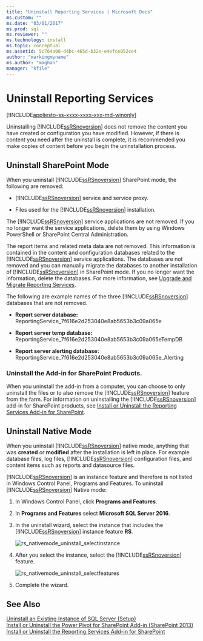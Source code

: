 ```yaml
---
title: "Uninstall Reporting Services | Microsoft Docs"
ms.custom: ""
ms.date: "03/01/2017"
ms.prod: sql
ms.reviewer: ""
ms.technology: install
ms.topic: conceptual
ms.assetid: 5c764a00-d4bc-465d-b32e-e4efce052ce4
author: "markingmyname"
ms.author: "maghan"
manager: "kfile"
---
```

# Uninstall Reporting Services
[!INCLUDE[appliesto-ss-xxxx-xxxx-xxx-md-winonly](../../includes/appliesto-ss-xxxx-xxxx-xxx-md-winonly.md)]

  Uninstalling [!INCLUDE[ssRSnoversion](../../includes/ssrsnoversion-md.md)] does not remove the content you have created or configuration you have modified. However, if there is content you need after the uninstall is complete, it is recommended you make copies of content before you begin the uninstallation process.  
  
## Uninstall SharePoint Mode  
 When you uninstall [!INCLUDE[ssRSnoversion](../../includes/ssrsnoversion-md.md)] SharePoint mode, the following are removed:  
  
-   [!INCLUDE[ssRSnoversion](../../includes/ssrsnoversion-md.md)] service and service proxy.  
  
-   Files used for the [!INCLUDE[ssRSnoversion](../../includes/ssrsnoversion-md.md)] installation.  
  
 The [!INCLUDE[ssRSnoversion](../../includes/ssrsnoversion-md.md)] service applications are not removed. If you no longer want the service applications, delete them by using Windows PowerShell or SharePoint Central Administration.  
  
 The report items and related meta data are not removed. This information is contained in the content and configuration databases related to the [!INCLUDE[ssRSnoversion](../../includes/ssrsnoversion-md.md)] service applications. The databases are not removed and you can manually migrate the databases to another installation of [!INCLUDE[ssRSnoversion](../../includes/ssrsnoversion-md.md)] in SharePoint mode. If you no longer want the information, delete the databases. For more information, see [Upgrade and Migrate Reporting Services](../../reporting-services/install-windows/upgrade-and-migrate-reporting-services.md).  
  
 The following are example names of the three [!INCLUDE[ssRSnoversion](../../includes/ssrsnoversion-md.md)] databases that are not removed.  
  
-   **Report server database:** ReportingService_7f616e2d253040e8ab5653b3c09a065e  
  
-   **Report server temp database:** ReportingService_7f616e2d253040e8ab5653b3c09a065eTempDB  
  
-   **Report server alerting database:** ReportingService_7f616e2d253040e8ab5653b3c09a065e_Alerting  
  
### Uninstall the Add-in for SharePoint Products.  
 When you uninstall the add-in from a computer, you can choose to only uninstall the files or to also remove the [!INCLUDE[ssRSnoversion](../../includes/ssrsnoversion-md.md)] feature from the farm. For information on uninstalling the [!INCLUDE[ssRSnoversion](../../includes/ssrsnoversion-md.md)] add-in for SharePoint products, see [Install or Uninstall the Reporting Services Add-in for SharePoint](../../reporting-services/install-windows/install-or-uninstall-the-reporting-services-add-in-for-sharepoint.md).  
  
## Uninstall Native Mode  
 When you uninstall [!INCLUDE[ssRSnoversion](../../includes/ssrsnoversion-md.md)] native mode, anything that was **created** or **modified** after the installation is left in place. For example database files, log files, [!INCLUDE[ssRSnoversion](../../includes/ssrsnoversion-md.md)] configuration files, and content items such as reports and datasource files.  
  
 [!INCLUDE[ssRSnoversion](../../includes/ssrsnoversion-md.md)] is an instance feature and therefore is not listed in Windows Control Panel, Programs and Features. To uninstall [!INCLUDE[ssRSnoversion](../../includes/ssrsnoversion-md.md)] Native mode:  
  
1.  In Windows Control Panel, click **Programs and Features**.  
  
2.  In **Programs and Features** select **Microsoft SQL Server 2016**.  
  
3.  In the uninstall wizard, select the instance that includes the [!INCLUDE[ssRSnoversion](../../includes/ssrsnoversion-md.md)] instance feature **RS**.  
  
     ![rs_nativemode_uninstall_selectinstance](../../sql-server/install/media/rs-nativemode-uninstall-selectinstance.gif "rs_nativemode_uninstall_selectinstance")  
  
4.  After you select the instance, select the [!INCLUDE[ssRSnoversion](../../includes/ssrsnoversion-md.md)] feature.  
  
     ![rs_nativemode_uninstall_selectfeatures](../../sql-server/install/media/rs-nativemode-uninstall-selectfeatures.gif "rs_nativemode_uninstall_selectfeatures")  
  
5.  Complete the wizard.  
  
## See Also  
 [Uninstall an Existing Instance of SQL Server &#40;Setup&#41;](../../sql-server/install/uninstall-an-existing-instance-of-sql-server-setup.md)   
 [Install or Uninstall the Power Pivot for SharePoint Add-in &#40;SharePoint 2013&#41;](../../analysis-services/instances/install-windows/install-or-uninstall-the-power-pivot-for-sharepoint-add-in-sharepoint-2013.md)   
 [Install or Uninstall the Reporting Services Add-in for SharePoint](../../reporting-services/install-windows/install-or-uninstall-the-reporting-services-add-in-for-sharepoint.md)  
  
  
